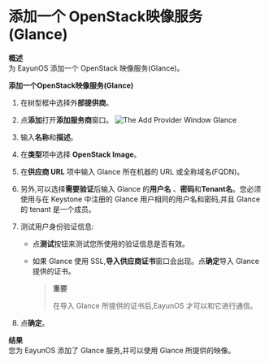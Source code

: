 # 添加一个 OpenStack映像服务 (Glance)

**概述**<br/>
为 EayunOS 添加一个 OpenStack 映像服务(Glance)。

**添加一个OpenStack映像服务(Glance)**

1. 在树型框中选择外**部提供商**。

2. 点**添加**打开**添加服务商**窗口。
![The Add Provider Window Glance](../images/External_Providers_the_add_provider_window_glance.png)

3. 输入**名称**和**描述**。

4. 在**类型**项中选择 **OpenStack Image**。

5. 在**供应商 URL** 项中输入 Glance 所在机器的 URL 或全称域名(FQDN)。

6. 另外,可以选择**需要验证**后输入 Glance 的**用户名** 、**密码**和**Tenant名**。您必须使用与在 Keystone 中注册的 Glance 用户相同的用户名和密码,并且 Glance 的 tenant 是一个成员。

7. 测试用户身份验证信息:

   * 点**测试**按钮来测试您所使用的验证信息是否有效。

   * 如果 Glance 使用 SSL,**导入供应商证书**窗口会出现。点**确定**导入 Glance 提供的证书。

     > **重要**
     >
     > 在导入 Glance 所提供的证书后,EayunOS 才可以和它进行通信。

8. 点**确定**。

**结果**<br/>
您为 EayunOS 添加了 Glance 服务,并可以使用 Glance 所提供的映像。
